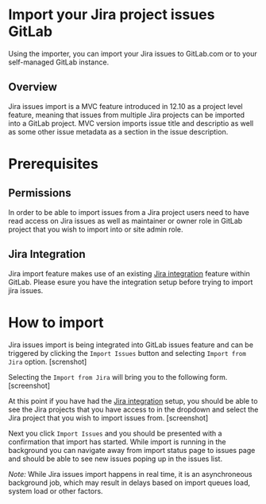 # Import your Jira project issues GitLab

Using the importer, you can import your Jira issues to GitLab.com or to
your self-managed GitLab instance.

## Overview

Jira issues import is a MVC feature introduced in 12.10 as a project level feature, meaning that issues from multiple
Jira projects can be imported into a GitLab project. MVC version imports issue title and descriptio as well as some
other issue metadata as a section in the issue description.

# Prerequisites

## Permissions

In order to be able to import issues from a Jira project users need to have read access on Jira issues as well as
maintainer or owner role in GitLab project that you wish to import into or site admin role.

## Jira Integration

Jira import feature makes use of an existing [Jira integration](../integrations/jira.md) feature within GitLab. Please
esure you have the integration setup before trying to import jira issues.

# How to import

Jira issues import is being integrated into GitLab issues feature and can be triggered by clicking the `Import Issues` button
and selecting `Import from Jira` option.
[screnshot]

Selecting the `Import from Jira` will bring you to the following form.
[screenshot]

At this point if you have had the [Jira integration](../integrations/jira.md) setup, you should be able to see the Jira
projects that you have access to in the dropdown and select the Jira project that you wish to import issues from.
[screenshot]

Next you click `Import Issues` and you should be presented with a confirmation that import has started. While import is
running in the background you can navigate away from import status page to issues page and should be able to see new issues
poping up in the issues list.

*Note:*
While Jira issues import happens in real time, it is an asynchroneous background job, which may result in delays
based on import queues load, system load or other factors.
